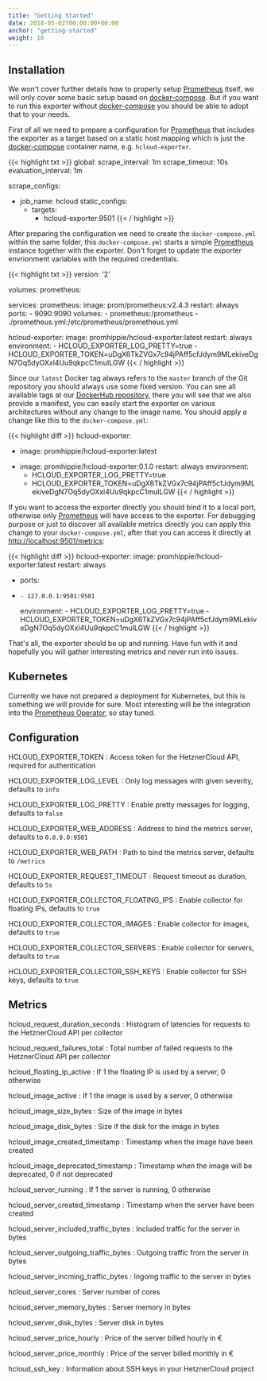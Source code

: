 ```yaml
---
title: "Getting Started"
date: 2018-05-02T00:00:00+00:00
anchor: "getting-started"
weight: 10
---
```


## Installation

We won't cover further details how to properly setup [Prometheus](https://prometheus.io) itself, we will only cover some basic setup based on [docker-compose](https://docs.docker.com/compose/). But if you want to run this exporter without [docker-compose](https://docs.docker.com/compose/) you should be able to adopt that to your needs.

First of all we need to prepare a configuration for [Prometheus](https://prometheus.io) that includes the exporter as a target based on a static host mapping which is just the [docker-compose](https://docs.docker.com/compose/) container name, e.g. `hcloud-exporter`.

{{< highlight txt >}}
global:
  scrape_interval: 1m
  scrape_timeout: 10s
  evaluation_interval: 1m

scrape_configs:
- job_name: hcloud
  static_configs:
  - targets:
    - hcloud-exporter:9501
{{< / highlight >}}

After preparing the configuration we need to create the `docker-compose.yml` within the same folder, this `docker-compose.yml` starts a simple [Prometheus](https://prometheus.io) instance together with the exporter. Don't forget to update the exporter envrionment variables with the required credentials.

{{< highlight txt >}}
version: '2'

volumes:
  prometheus:

services:
  prometheus:
    image: prom/prometheus:v2.4.3
    restart: always
    ports:
      - 9090:9090
    volumes:
      - prometheus:/prometheus
      - ./prometheus.yml:/etc/prometheus/prometheus.yml

  hcloud-exporter:
    image: promhippie/hcloud-exporter:latest
    restart: always
    environment:
      - HCLOUD_EXPORTER_LOG_PRETTY=true
      - HCLOUD_EXPORTER_TOKEN=uDgX6TkZVGx7c94jPAff5cfJdym9MLekiveDgN7Oq5dyOXxl4Uu9qkpcC1muILGW
{{< / highlight >}}

Since our `latest` Docker tag always refers to the `master` branch of the Git repository you should always use some fixed version. You can see all available tags at our [DockerHub repository](https://hub.docker.com/r/promhippie/hcloud-exporter/tags/), there you will see that we also provide a manifest, you can easily start the exporter on various architectures without any change to the image name. You should apply a change like this to the `docker-compose.yml`:

{{< highlight diff >}}
  hcloud-exporter:
-   image: promhippie/hcloud-exporter:latest
+   image: promhippie/hcloud-exporter:0.1.0
    restart: always
    environment:
      - HCLOUD_EXPORTER_LOG_PRETTY=true
      - HCLOUD_EXPORTER_TOKEN=uDgX6TkZVGx7c94jPAff5cfJdym9MLekiveDgN7Oq5dyOXxl4Uu9qkpcC1muILGW
{{< / highlight >}}

If you want to access the exporter directly you should bind it to a local port, otherwise only [Prometheus](https://prometheus.io) will have access to the exporter. For debugging purpose or just to discover all available metrics directly you can apply this change to your `docker-compose.yml`, after that you can access it directly at [http://localhost:9501/metrics](http://localhost:9501/metrics):

{{< highlight diff >}}
  hcloud-exporter:
    image: promhippie/hcloud-exporter:latest
    restart: always
+   ports:
+     - 127.0.0.1:9501:9501
    environment:
      - HCLOUD_EXPORTER_LOG_PRETTY=true
      - HCLOUD_EXPORTER_TOKEN=uDgX6TkZVGx7c94jPAff5cfJdym9MLekiveDgN7Oq5dyOXxl4Uu9qkpcC1muILGW
{{< / highlight >}}

That's all, the exporter should be up and running. Have fun with it and hopefully you will gather interesting metrics and never run into issues.

## Kubernetes

Currently we have not prepared a deployment for Kubernetes, but this is something we will provide for sure. Most interesting will be the integration into the [Prometheus Operator](https://coreos.com/operators/prometheus/docs/latest/), so stay tuned.

## Configuration

HCLOUD_EXPORTER_TOKEN
: Access token for the HetznerCloud API, required for authentication

HCLOUD_EXPORTER_LOG_LEVEL
: Only log messages with given severity, defaults to `info`

HCLOUD_EXPORTER_LOG_PRETTY
: Enable pretty messages for logging, defaults to `false`

HCLOUD_EXPORTER_WEB_ADDRESS
: Address to bind the metrics server, defaults to `0.0.0.0:9501`

HCLOUD_EXPORTER_WEB_PATH
: Path to bind the metrics server, defaults to `/metrics`

HCLOUD_EXPORTER_REQUEST_TIMEOUT
: Request timeout as duration, defaults to `5s`

HCLOUD_EXPORTER_COLLECTOR_FLOATING_IPS
: Enable collector for floating IPs, defaults to  `true`

HCLOUD_EXPORTER_COLLECTOR_IMAGES
: Enable collector for images, defaults to `true`

HCLOUD_EXPORTER_COLLECTOR_SERVERS
: Enable collector for servers, defaults to `true`

HCLOUD_EXPORTER_COLLECTOR_SSH_KEYS
: Enable collector for SSH keys, defaults to `true`

## Metrics

hcloud_request_duration_seconds
: Histogram of latencies for requests to the HetznerCloud API per collector

hcloud_request_failures_total
: Total number of failed requests to the HetznerCloud API per collector

hcloud_floating_ip_active
: If 1 the floating IP is used by a server, 0 otherwise

hcloud_image_active
: If 1 the image is used by a server, 0 otherwise

hcloud_image_size_bytes
: Size of the image in bytes

hcloud_image_disk_bytes
: Size if the disk for the image in bytes

hcloud_image_created_timestamp
: Timestamp when the image have been created

hcloud_image_deprecated_timestamp
: Timestamp when the image will be deprecated, 0 if not deprecated

hcloud_server_running
: If 1 the server is running, 0 otherwise

hcloud_server_created_timestamp
: Timestamp when the server have been created

hcloud_server_included_traffic_bytes
: Included traffic for the server in bytes

hcloud_server_outgoing_traffic_bytes
: Outgoing traffic from the server in bytes

hcloud_server_incming_traffic_bytes
: Ingoing traffic to the server in bytes

hcloud_server_cores
: Server number of cores

hcloud_server_memory_bytes
: Server memory in bytes

hcloud_server_disk_bytes
: Server disk in bytes

hcloud_server_price_hourly
: Price of the server billed hourly in €

hcloud_server_price_monthly
: Price of the server billed monthly in €

hcloud_ssh_key
: Information about SSH keys in your HetznerCloud project
